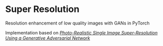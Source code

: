 # Super Resolution
Resolution enhancement of low quality images with GANs in PyTorch

Implementation based on [*Photo-Realistic Single Image Super-Resolution Using a Generative Adversarial Network*](https://arxiv.org/abs/1609.04802)
